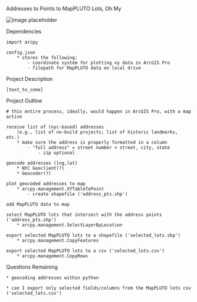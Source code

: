 Addresses to Points to MapPLUTO Lots, Oh My

![image placeholder](http://i.imgur.com/KCDPWhM.gif)

Dependencies

	import arcpy

	config.json
		* stores the following:
			- coordinate system for plotting xy data in ArcGIS Pro
			- filepath for MapPLUTO data on local drive

Project Description

	[text_to_come]

Project Outline

	# this entire process, ideally, would happen in ArcGIS Pro, with a map active

	receive list of (nyc-based) addresses
		(e.g., list of no-build projects; list of historic landmarks, etc.)
		* make sure the address is properly formatted in a column
			- "full address" = street number + street, city, state
				- zip optional    

	geocode addresses (lng,lat)
		* NYC Geoclient(?)
		* Geocoder(?)

	plot geocoded addresses to map
		* arcpy.management.XYTableToPoint
			- create shapefile ('address_pts.shp')

	add MapPLUTO data to map

	select MapPLUTO lots that intersect with the address points ('address_pts.shp')
		* arcpy.management.SelectLayerByLocation

	export selected MapPLUTO lots to a shapefile ('selected_lots.shp')
		* arcpy.management.CopyFeatures

	export selected MapPLUTO lots to a csv ('selected_lots.csv')
		* arcpy.management.CopyRows

Questions Remaining

	* geocoding addresses within python

	* can I export only selected fields/columns from the MapPLUTO lots csv ('selected_lots.csv')

	